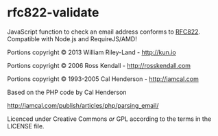 rfc822-validate
===============

JavaScript function to check an email address conforms to [RFC822][1].  Compatible with Node.js and RequireJS/AMD!

Portions copyright © 2013 William Riley-Land - http://kun.io

Portions copyright © 2006 Ross Kendall - http://rosskendall.com

Portions copyright © 1993-2005 Cal Henderson - http://iamcal.com

Based on the PHP code by Cal Henderson

http://iamcal.com/publish/articles/php/parsing_email/

Licenced under Creative Commons _or_ GPL according to the terms in the LICENSE file.  



[1]: http://www.ietf.org/rfc/rfc0822.txt "RFC822"
